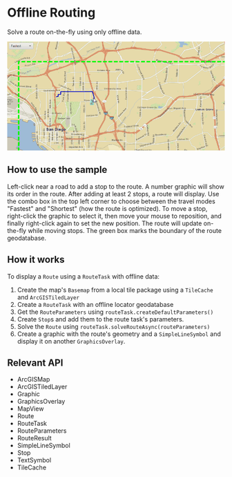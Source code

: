 # Offline Routing

Solve a route on-the-fly using only offline data.

![](OfflineRouting.gif)

## How to use the sample

Left-click near a road to add a stop to the route. A number graphic will show its order in the route. After 
adding at least 2 stops, a route will display. Use the combo box in the top left corner to choose between the travel 
modes "Fastest" and "Shortest" (how the route is optimized). To move a stop, right-click the graphic to select it, 
then move your mouse to reposition, and finally right-click again to set the new position. The route will update 
on-the-fly while moving stops. The green box marks the boundary of the route geodatabase.

## How it works

To display a `Route` using a `RouteTask` with offline data:


  1. Create the map's `Basemap` from a local tile package using a `TileCache` and `ArcGISTiledLayer`
  2. Create a `RouteTask` with an offline locator geodatabase
  3. Get the `RouteParameters` using `routeTask.createDefaultParameters()`
  4. Create `Stop`s and add them to the route task's parameters.
  5. Solve the `Route` using `routeTask.solveRouteAsync(routeParameters)`
  6. Create a graphic with the route's geometry and a `SimpleLineSymbol` and display it on another 
  `GraphicsOverlay`.


## Relevant API


*   ArcGISMap
*   ArcGISTiledLayer
*   Graphic
*   GraphicsOverlay
*   MapView
*   Route
*   RouteTask
*   RouteParameters
*   RouteResult
*   SimpleLineSymbol
*   Stop
*   TextSymbol
*   TileCache

